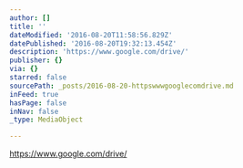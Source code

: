 ```yaml
---
author: []
title: ''
dateModified: '2016-08-20T11:58:56.829Z'
datePublished: '2016-08-20T19:32:13.454Z'
description: 'https://www.google.com/drive/'
publisher: {}
via: {}
starred: false
sourcePath: _posts/2016-08-20-httpswwwgooglecomdrive.md
inFeed: true
hasPage: false
inNav: false
_type: MediaObject

---
```

https://www.google.com/drive/